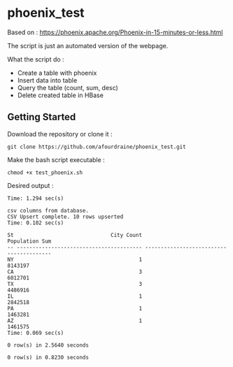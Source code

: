 # phoenix_test

Based on : https://phoenix.apache.org/Phoenix-in-15-minutes-or-less.html

The script is just an automated version of the webpage.

What the script do :

* Create a table with phoenix
* Insert data into table
* Query the table (count, sum, desc)
* Delete created table in HBase

## Getting Started

Download the repository or clone it :

```
git clone https://github.com/afourdraine/phoenix_test.git
```

Make the bash script executable :

```
chmod +x test_phoenix.sh
```

Desired output :
```
Time: 1.294 sec(s)

csv columns from database.
CSV Upsert complete. 10 rows upserted
Time: 0.102 sec(s)

St                               City Count                           Population Sum
-- ---------------------------------------- ----------------------------------------
NY                                        1                                  8143197
CA                                        3                                  6012701
TX                                        3                                  4486916
IL                                        1                                  2842518
PA                                        1                                  1463281
AZ                                        1                                  1461575
Time: 0.069 sec(s)

0 row(s) in 2.5640 seconds

0 row(s) in 0.8230 seconds
```

